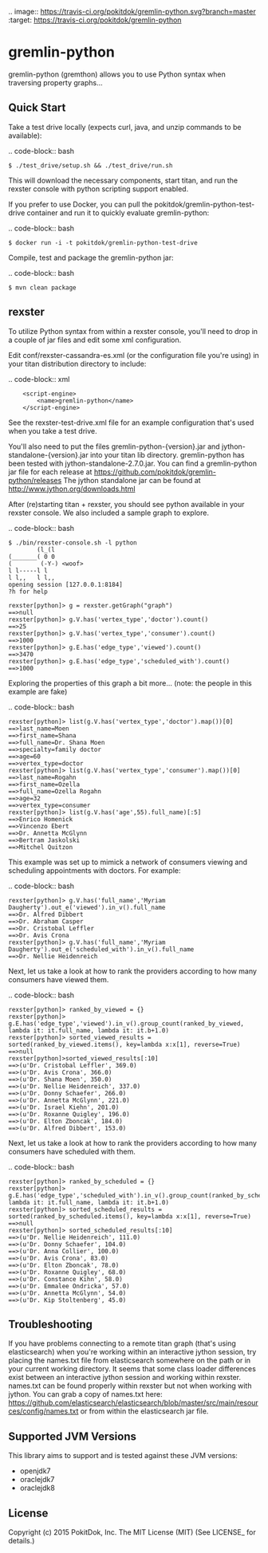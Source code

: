 .. image:: https://travis-ci.org/pokitdok/gremlin-python.svg?branch=master
    :target: https://travis-ci.org/pokitdok/gremlin-python


gremlin-python
==============

gremlin-python (gremthon) allows you to use Python syntax when traversing property graphs...

Quick Start
-----------

Take a test drive locally (expects curl, java, and unzip commands to be available):

.. code-block:: bash

    $ ./test_drive/setup.sh && ./test_drive/run.sh


This will download the necessary components, start titan, and run the rexster console with
python scripting support enabled.

If you prefer to use Docker, you can pull the pokitdok/gremlin-python-test-drive container and run it
to quickly evaluate gremlin-python:

.. code-block:: bash

    $ docker run -i -t pokitdok/gremlin-python-test-drive


Compile, test and package the gremlin-python jar:

.. code-block:: bash

    $ mvn clean package

rexster
-------

To utilize Python syntax from within a rexster console, you'll need to drop in a couple of jar files
and edit some xml configuration.

Edit conf/rexster-cassandra-es.xml (or the configuration file you're using) in your titan distribution directory to include:

.. code-block:: xml

        <script-engine>
            <name>gremlin-python</name>
        </script-engine>


See the rexster-test-drive.xml file for an example configuration that's used when you take a test drive.

You'll also need to put the files gremlin-python-{version}.jar and jython-standalone-{version}.jar
into your titan lib directory.   gremlin-python has been tested with jython-standalone-2.7.0.jar.
You can find a gremlin-python jar file for each release at https://github.com/pokitdok/gremlin-python/releases
The jython standalone jar can be found at http://www.jython.org/downloads.html

After (re)starting titan + rexster, you should see python available in your rexster console. We also included a sample graph to explore.

.. code-block:: bash

    $ ./bin/rexster-console.sh -l python
            (l_(l
    (_______( 0 0
    (        (-Y-) <woof>
    l l-----l l
    l l,,   l l,,
    opening session [127.0.0.1:8184]
    ?h for help

    rexster[python]> g = rexster.getGraph("graph")
    ==>null
    rexster[python]> g.V.has('vertex_type','doctor').count()
    ==>25
    rexster[python]> g.V.has('vertex_type','consumer').count()
    ==>1000
    rexster[python]> g.E.has('edge_type','viewed').count()
    ==>3470
    rexster[python]> g.E.has('edge_type','scheduled_with').count()
    ==>1000

Exploring the properties of this graph a bit more... (note: the people in this example are fake)

.. code-block:: bash

    rexster[python]> list(g.V.has('vertex_type','doctor').map())[0]
    ==>last_name=Moen
    ==>first_name=Shana
    ==>full_name=Dr. Shana Moen
    ==>specialty=family doctor
    ==>age=60
    ==>vertex_type=doctor
    rexster[python]> list(g.V.has('vertex_type','consumer').map())[0]
    ==>last_name=Rogahn
    ==>first_name=Ozella
    ==>full_name=Ozella Rogahn
    ==>age=32
    ==>vertex_type=consumer
    rexster[python]> list(g.V.has('age',55).full_name)[:5]
    ==>Enrico Homenick
    ==>Vincenzo Ebert
    ==>Dr. Annetta McGlynn
    ==>Bertram Jaskolski
    ==>Mitchel Quitzon

This example was set up to mimick a network of consumers viewing and scheduling appointments with doctors. For example:

.. code-block:: bash

    rexster[python]> g.V.has('full_name','Myriam Daugherty').out_e('viewed').in_v().full_name
    ==>Dr. Alfred Dibbert
    ==>Dr. Abraham Casper
    ==>Dr. Cristobal Leffler
    ==>Dr. Avis Crona
    rexster[python]> g.V.has('full_name','Myriam Daugherty').out_e('scheduled_with').in_v().full_name
    ==>Dr. Nellie Heidenreich

Next, let us take a look at how to rank the providers according to how many consumers have viewed them.

.. code-block:: bash

    rexster[python]> ranked_by_viewed = {}
    rexster[python]> g.E.has('edge_type','viewed').in_v().group_count(ranked_by_viewed, lambda it: it.full_name, lambda it: it.b+1.0)
    rexster[python]> sorted_viewed_results = sorted(ranked_by_viewed.items(), key=lambda x:x[1], reverse=True)
    ==>null
    rexster[python]>sorted_viewed_results[:10]
    ==>(u'Dr. Cristobal Leffler', 369.0)
    ==>(u'Dr. Avis Crona', 366.0)
    ==>(u'Dr. Shana Moen', 350.0)
    ==>(u'Dr. Nellie Heidenreich', 337.0)
    ==>(u'Dr. Donny Schaefer', 266.0)
    ==>(u'Dr. Annetta McGlynn', 221.0)
    ==>(u'Dr. Israel Kiehn', 201.0)
    ==>(u'Dr. Roxanne Quigley', 196.0)
    ==>(u'Dr. Elton Zboncak', 184.0)
    ==>(u'Dr. Alfred Dibbert', 153.0)


Next, let us take a look at how to rank the providers according to how many consumers have scheduled with them.

.. code-block:: bash

    rexster[python]> ranked_by_scheduled = {}
    rexster[python]> g.E.has('edge_type','scheduled_with').in_v().group_count(ranked_by_scheduled, lambda it: it.full_name, lambda it: it.b+1.0)
    rexster[python]> sorted_scheduled_results = sorted(ranked_by_scheduled.items(), key=lambda x:x[1], reverse=True)
    ==>null
    rexster[python]> sorted_scheduled_results[:10]
    ==>(u'Dr. Nellie Heidenreich', 111.0)
    ==>(u'Dr. Donny Schaefer', 104.0)
    ==>(u'Dr. Anna Collier', 100.0)
    ==>(u'Dr. Avis Crona', 83.0)
    ==>(u'Dr. Elton Zboncak', 78.0)
    ==>(u'Dr. Roxanne Quigley', 68.0)
    ==>(u'Dr. Constance Kihn', 58.0)
    ==>(u'Dr. Emmalee Ondricka', 57.0)
    ==>(u'Dr. Annetta McGlynn', 54.0)
    ==>(u'Dr. Kip Stoltenberg', 45.0)


Troubleshooting
---------------

If you have problems connecting to a remote titan graph (that's using elasticsearch) when you're working
within an interactive jython session, try placing the names.txt file from elasticsearch somewhere on
the path or in your current working directory.  It seems that some class loader differences exist
between an interactive jython session and working within rexster.  names.txt can be found properly
within rexster but not when working with jython.  You can grab a copy of names.txt here:
https://github.com/elasticsearch/elasticsearch/blob/master/src/main/resources/config/names.txt
or from within the elasticsearch jar file.


Supported JVM Versions
----------------------

This library aims to support and is tested against these JVM versions:

* openjdk7
* oraclejdk7
* oraclejdk8


License
-------

Copyright (c) 2015 PokitDok, Inc.  The MIT License (MIT) (See LICENSE_ for details.)
